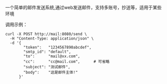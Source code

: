 一个简单的邮件发送系统,通过web发送邮件，支持多账号，抄送等，适用于某些环境

调用示例：
```
curl -X POST http://mail:8080/send \
  -H "Content-Type: application/json" \
  -d '{
        "token":   "1234567890abcdef",
        "smtp_id": "default",
        "to":      "mail@xx.com",
        "cc":      "cc@mail.com",      # 可省略
        "subject": "测试邮件",
        "body":    "这是邮件主体!"
      }'
```
